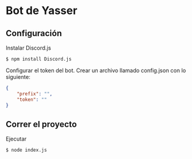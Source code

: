 # Bot de Yasser

## Configuración
Instalar Discord.js
```
$ npm install Discord.js
```

Configurar el token del bot.
Crear un archivo llamado config.json con lo siguiente:
```json
{
    "prefix": "",
    "token": ""
}
```

## Correr el proyecto
Ejecutar
```
$ node index.js
```
